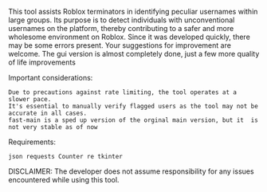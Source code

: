 This tool assists Roblox terminators in identifying peculiar usernames within large groups. Its purpose is to detect individuals with unconventional usernames on the platform, thereby contributing to a safer and more wholesome environment on Roblox. Since it was developed quickly, there may be some errors present. Your suggestions for improvement are welcome. The gui version is almost completely done, just a few more quality of life improvements

Important considerations:

    Due to precautions against rate limiting, the tool operates at a slower pace.
    It's essential to manually verify flagged users as the tool may not be accurate in all cases.
    fast-main is a sped up version of the orginal main version, but it  is not very stable as of now


Requirements:

    json requests Counter re tkinter


DISCLAIMER: The developer does not assume responsibility for any issues encountered while using this tool.
